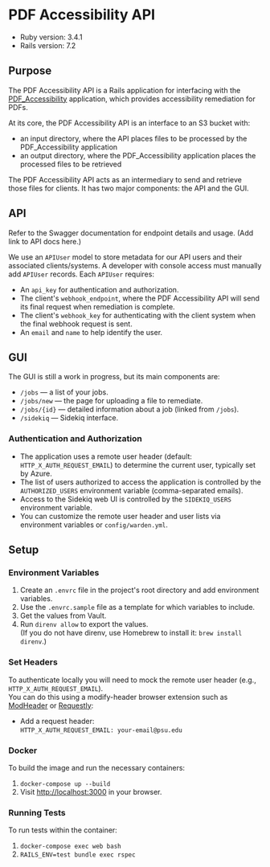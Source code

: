 # PDF Accessibility API

* Ruby version: 3.4.1
* Rails version: 7.2

## Purpose

The PDF Accessibility API is a Rails application for interfacing with the [PDF_Accessibility](https://github.com/psu-libraries/PDF_Accessibility) application, which provides accessibility remediation for PDFs.

At its core, the PDF Accessibility API is an interface to an S3 bucket with:
- an input directory, where the API places files to be processed by the PDF_Accessibility application
- an output directory, where the PDF_Accessibility application places the processed files to be retrieved

The PDF Accessibility API acts as an intermediary to send and retrieve those files for clients. It has two major components: the API and the GUI.

## API

Refer to the Swagger documentation for endpoint details and usage. (Add link to API docs here.)

We use an `APIUser` model to store metadata for our API users and their associated clients/systems. A developer with console access must manually add `APIUser` records. Each `APIUser` requires:

- An `api_key` for authentication and authorization.
- The client's `webhook_endpoint`, where the PDF Accessibility API will send its final request when remediation is complete.
- The client's `webhook_key` for authenticating with the client system when the final webhook request is sent.
- An `email` and `name` to help identify the user.

## GUI

The GUI is still a work in progress, but its main components are:

- `/jobs` — a list of your jobs.
- `/jobs/new` — the page for uploading a file to remediate.
- `/jobs/{id}` — detailed information about a job (linked from `/jobs`).
- `/sidekiq` — Sidekiq interface.

### Authentication and Authorization

- The application uses a remote user header (default: `HTTP_X_AUTH_REQUEST_EMAIL`) to determine the current user, typically set by Azure.
- The list of users authorized to access the application is controlled by the `AUTHORIZED_USERS` environment variable (comma-separated emails).
- Access to the Sidekiq web UI is controlled by the `SIDEKIQ_USERS` environment variable.
- You can customize the remote user header and user lists via environment variables or `config/warden.yml`.

## Setup

### Environment Variables

1. Create an `.envrc` file in the project's root directory and add environment variables.
2. Use the `.envrc.sample` file as a template for which variables to include.
3. Get the values from Vault.
4. Run `direnv allow` to export the values.  
   (If you do not have direnv, use Homebrew to install it: `brew install direnv`.)

### Set Headers

To authenticate locally you will need to mock the remote user header (e.g., `HTTP_X_AUTH_REQUEST_EMAIL`).  
You can do this using a modify-header browser extension such as [ModHeader](https://modheader.com/) or [Requestly](https://requestly.io/):

- Add a request header:  
  `HTTP_X_AUTH_REQUEST_EMAIL: your-email@psu.edu`

### Docker

To build the image and run the necessary containers:

1. `docker-compose up --build`
2. Visit [http://localhost:3000](http://localhost:3000) in your browser.
  
### Running Tests

To run tests within the container:

1. `docker-compose exec web bash`
2. `RAILS_ENV=test bundle exec rspec`
